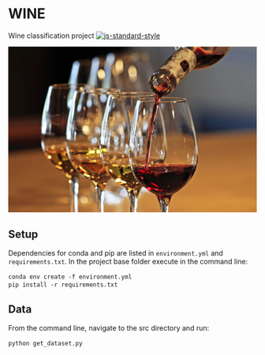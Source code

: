 # WINE
Wine classification project
[![js-standard-style](https://img.shields.io/badge/code%20style-standard-brightgreen.svg?style=flat)](https://github.com/feross/standard)

<p align="center">
  <img src="wine_img.png" width="800">
</p>


## Setup
Dependencies for conda and pip are listed in `environment.yml` and `requirements.txt`.
In the project base folder execute in the command line:

```commandline
conda env create -f environment.yml
pip install -r requirements.txt
```

## Data
From the command line, navigate to the src directory and run: 
```python
python get_dataset.py
```